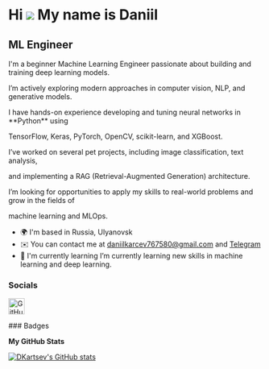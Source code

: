 Hi ![](https://user-images.githubusercontent.com/18350557/176309783-0785949b-9127-417c-8b55-ab5a4333674e.gif) My name is Daniil
===============================================================================================================================

ML Engineer
-----------

I'm a beginner Machine Learning Engineer passionate about building and training deep learning models.

I’m actively exploring modern approaches in computer vision, NLP, and generative models.

I have hands-on experience developing and tuning neural networks in \*\*Python\*\* using

TensorFlow, Keras, PyTorch, OpenCV, scikit-learn, and XGBoost.

I’ve worked on several pet projects, including image classification, text analysis,

and implementing a RAG (Retrieval-Augmented Generation) architecture.

I’m looking for opportunities to apply my skills to real-world problems and grow in the fields of

machine learning and MLOps.

* 🌍  I'm based in Russia, Ulyanovsk
* ✉️  You can contact me at [daniilkarcev767580@gmail.com](mailto:daniilkarcev767580@gmail.com) and [Telegram]([https://img.shields.io/badge/Python-3.10-blue?logo=python](https://t.me/DanKrzv))
* 🧠  I'm currently learning I’m currently learning new skills in machine learning and deep learning.


### Socials

<p align="left"> <a href="https://www.github.com/DKartsev" target="_blank" rel="noreferrer"> <picture> <source media="(prefers-color-scheme: dark)" srcset="https://raw.githubusercontent.com/danielcranney/readme-generator/main/public/icons/socials/github-dark.svg" /> <source media="(prefers-color-scheme: light)" srcset="https://raw.githubusercontent.com/danielcranney/readme-generator/main/public/icons/socials/github.svg" /> <img src="https://raw.githubusercontent.com/danielcranney/readme-generator/main/public/icons/socials/github.svg" width="32" height="32" alt="GitHub" title="GitHub" /> </picture> </a></p>
### Badges

<b>My GitHub Stats</b>

<a href="http://www.github.com/DKartsev"><img src="https://github-readme-stats.vercel.app/api?username=DKartsev&show_icons=true&hide=&count_private=true&title_color=0891b2&text_color=ffffff&icon_color=0891b2&bg_color=1c1917&hide_border=true&show_icons=true" alt="DKartsev's GitHub stats" /></a>
